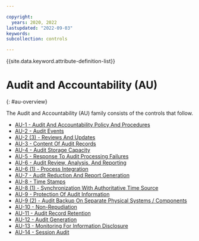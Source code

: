 ```yaml
---

copyright:
  years: 2020, 2022
lastupdated: "2022-09-03"
keywords: 
subcollection: controls

---
```




{{site.data.keyword.attribute-definition-list}}



# Audit and Accountability (AU)
{: #au-overview}

The Audit and Accountability (AU) family consists of the controls that follow.

- [AU-1 - Audit And Accountability Policy And Procedures](/docs/controls?topic=controls-au-1)
- [AU-2 - Audit Events](/docs/controls?topic=controls-au-2)
- [AU-2 (3) - Reviews And Updates](/docs/controls?topic=controls-au-2.3)
- [AU-3 - Content Of Audit Records](/docs/controls?topic=controls-au-3)
- [AU-4 - Audit Storage Capacity](/docs/controls?topic=controls-au-4)
- [AU-5 - Response To Audit Processing Failures](/docs/controls?topic=controls-au-5)
- [AU-6 - Audit Review, Analysis, And Reporting](/docs/controls?topic=controls-au-6)
- [AU-6 (1) - Process Integration](/docs/controls?topic=controls-au-6.1)
- [AU-7 - Audit Reduction And Report Generation](/docs/controls?topic=controls-au-7)
- [AU-8 - Time Stamps](/docs/controls?topic=controls-au-8)
- [AU-8 (1) - Synchronization With Authoritative Time Source](/docs/controls?topic=controls-au-8.1)
- [AU-9 - Protection Of Audit Information](/docs/controls?topic=controls-au-9)
- [AU-9 (2) - Audit Backup On Separate Physical Systems / Components](/docs/controls?topic=controls-au-9.2)
- [AU-10 - Non-Repudiation](/docs/controls?topic=controls-au-10)
- [AU-11 - Audit Record Retention](/docs/controls?topic=controls-au-11)
- [AU-12 - Audit Generation](/docs/controls?topic=controls-au-12)
- [AU-13 - Monitoring For Information Disclosure](/docs/controls?topic=controls-au-13)
- [AU-14 - Session Audit](/docs/controls?topic=controls-au-14)



